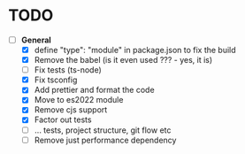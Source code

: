 TODO
====


- [ ] **General**
  - [x] define "type": "module" in package.json to fix the build
  - [x] Remove the babel (is it even used ??? - yes, it is)
  - [ ] Fix tests (ts-node)
  - [x] Fix tsconfig
  - [x] Add prettier and format the code
  - [x] Move to es2022 module
  - [x] Remove cjs support
  - [x] Factor out tests
  - [ ] ... tests, project structure, git flow etc
  - [ ] Remove just performance dependency